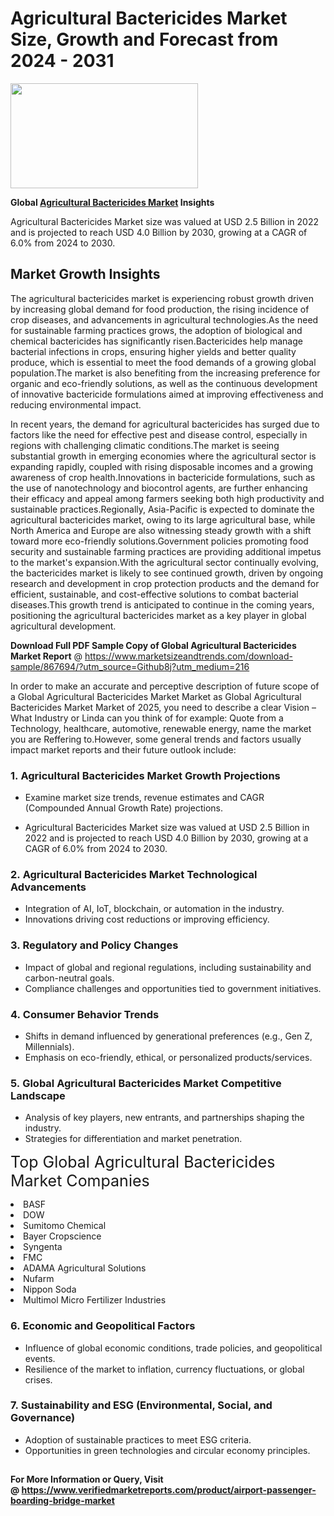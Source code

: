 <H1>Agricultural Bactericides Market Size, Growth and Forecast from 2024 - 2031</H1><img class="aligncenter size-medium wp-image-584254" src="https://thirdeyenews.in/wp-content/uploads/2024/09/Global-Market-Research-300x168.jpeg" alt="" width="300" height="168" /><p><strong>Global&nbsp;<a href="https://www.marketsizeandtrends.com/download-sample/867694/?utm_source=Github8j?utm_medium=216">Agricultural Bactericides Market</a> Insights</strong></p><p>Agricultural Bactericides Market size was valued at USD 2.5 Billion in 2022 and is projected to reach USD 4.0 Billion by 2030, growing at a CAGR of 6.0% from 2024 to 2030.</p><p><h2>Market Growth Insights</h2> <p>The agricultural bactericides market is experiencing robust growth driven by increasing global demand for food production, the rising incidence of crop diseases, and advancements in agricultural technologies.As the need for sustainable farming practices grows, the adoption of biological and chemical bactericides has significantly risen.Bactericides help manage bacterial infections in crops, ensuring higher yields and better quality produce, which is essential to meet the food demands of a growing global population.The market is also benefiting from the increasing preference for organic and eco-friendly solutions, as well as the continuous development of innovative bactericide formulations aimed at improving effectiveness and reducing environmental impact.</p> <p>In recent years, the demand for agricultural bactericides has surged due to factors like the need for effective pest and disease control, especially in regions with challenging climatic conditions.The market is seeing substantial growth in emerging economies where the agricultural sector is expanding rapidly, coupled with rising disposable incomes and a growing awareness of crop health.Innovations in bactericide formulations, such as the use of nanotechnology and biocontrol agents, are further enhancing their efficacy and appeal among farmers seeking both high productivity and sustainable practices.Regionally, Asia-Pacific is expected to dominate the agricultural bactericides market, owing to its large agricultural base, while North America and Europe are also witnessing steady growth with a shift toward more eco-friendly solutions.Government policies promoting food security and sustainable farming practices are providing additional impetus to the market's expansion.With the agricultural sector continually evolving, the bactericides market is likely to see continued growth, driven by ongoing research and development in crop protection products and the demand for efficient, sustainable, and cost-effective solutions to combat bacterial diseases.This growth trend is anticipated to continue in the coming years, positioning the agricultural bactericides market as a key player in global agricultural development.</p> <p><span class=""><strong>Download Full PDF Sample Copy of Global Agricultural Bactericides Market Report</strong> @ <a href="https://www.marketsizeandtrends.com/download-sample/867694/?utm_source=Github8j?utm_medium=216" target="_blank">https://www.marketsizeandtrends.com/download-sample/867694/?utm_source=Github8j?utm_medium=216</a></span></p><p>In order to make an accurate and perceptive description of future scope of a Global&nbsp;Agricultural Bactericides Market Market as Global&nbsp;Agricultural Bactericides Market Market of 2025, you need to describe a clear Vision &ndash; What Industry or Linda can you think of for example: Quote from a Technology, healthcare, automotive, renewable energy, name the market you are Reffering to.However, some general trends and factors usually impact market reports and their future outlook include:</p><h3>1.&nbsp;<strong>Agricultural Bactericides Market Growth Projections</strong></h3><ul><li>Examine market size trends, revenue estimates and CAGR (Compounded Annual Growth Rate) projections.</li><li><p>Agricultural Bactericides Market size was valued at USD 2.5 Billion in 2022 and is projected to reach USD 4.0 Billion by 2030, growing at a CAGR of 6.0% from 2024 to 2030.</p></li></ul><h3>2.&nbsp;<strong>Agricultural Bactericides Market Technological Advancements</strong></h3><ul><li>Integration of AI, IoT, blockchain, or automation in the industry.</li><li>Innovations driving cost reductions or improving efficiency.</li></ul><h3>3.&nbsp;<strong>Regulatory and Policy Changes</strong></h3><ul><li>Impact of global and regional regulations, including sustainability and carbon-neutral goals.</li><li>Compliance challenges and opportunities tied to government initiatives.</li></ul><h3>4.&nbsp;<strong>Consumer Behavior Trends</strong></h3><ul><li>Shifts in demand influenced by generational preferences (e.g., Gen Z, Millennials).</li><li>Emphasis on eco-friendly, ethical, or personalized products/services.</li></ul><h3>5.&nbsp;<strong>Global Agricultural Bactericides Market Competitive Landscape</strong></h3><ul><li>Analysis of key players, new entrants, and partnerships shaping the industry.</li><li>Strategies for differentiation and market penetration.</li></ul><p data-pm-slice="1 1 []"><span style="color: inherit; font-family: inherit; font-size: 25px;">Top Global Agricultural Bactericides Market Companies</span></p><div class="" data-test-id=""><p><li>BASF</li><li> DOW</li><li> Sumitomo Chemical</li><li> Bayer Cropscience</li><li> Syngenta</li><li> FMC</li><li> ADAMA Agricultural Solutions</li><li> Nufarm</li><li> Nippon Soda</li><li> Multimol Micro Fertilizer Industries</li></p></div><h3>6.&nbsp;<strong>Economic and Geopolitical Factors</strong></h3><ul><li>Influence of global economic conditions, trade policies, and geopolitical events.</li><li>Resilience of the market to inflation, currency fluctuations, or global crises.</li></ul><h3>7.&nbsp;<strong>Sustainability and ESG (Environmental, Social, and Governance)</strong></h3><ul><li>Adoption of sustainable practices to meet ESG criteria.</li><li>Opportunities in green technologies and circular economy principles.</li></ul><h2><strong style="font-size: 14px;">For More Information or Query, Visit @&nbsp;</strong><a style="background-color: #ffffff; font-size: 14px;" href="https://www.marketsizeandtrends.com/report/agricultural-bactericides-market/" target="_blank">https://www.verifiedmarketreports.com/product/airport-passenger-boarding-bridge-market</a></h2>